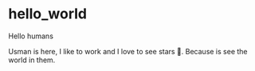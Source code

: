 # hello_world

Hello humans

Usman is here, I like to work and I love to see stars 🌟.
Because is see the world in them.
